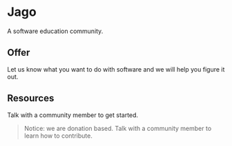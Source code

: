 # Jago

A software education community.

## Offer

Let us know what you want to do with software and we will help you figure it out.

## Resources

Talk with a community member to get started.

> Notice: we are donation based. Talk with a community member to learn how to contribute.
